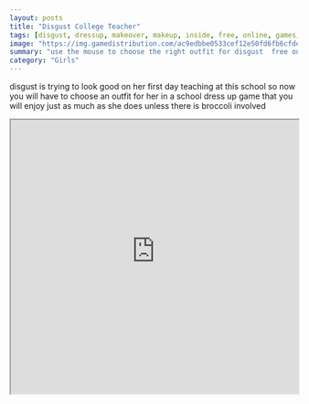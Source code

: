 ```yaml
---
layout: posts
title: "Disgust College Teacher"
tags: [disgust, dressup, makeover, makeup, inside, free, online, games, oyna, game, free, games, play, play, games]
image: "https://img.gamedistribution.com/ac9edbbe0533cef12e50fd6fb6cfde52.jpg"
summary: "use the mouse to choose the right outfit for disgust  free online games oyna game free games play play games"
category: "Girls"
---
```


disgust is trying to look good on her first day teaching at this school so now you will have to choose an outfit for her in a school dress up game that you will enjoy just as much as she does unless there is broccoli involved

<iframe width="100%" height="480px;" src="https://flash.gamedistribution.com?game=ac9edbbe0533cef12e50fd6fb6cfde52"></iframe>